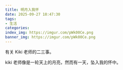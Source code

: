 ```yaml
---
title: 明月入我怀
date: 2025-09-27 18:47:30
tags:
- 生活
categories:
index_img: https://imgur.com/pWk00Ce.png
banner_img: https://imgur.com/pWk00Ce.png
---
```


有关 Kiki 老师的二三事。

kiki 老师像是一轮天上的月亮，然而有一天，坠入我的怀中。

